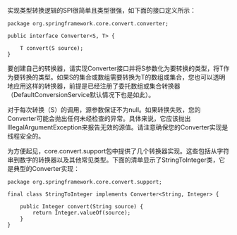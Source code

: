 实现类型转换逻辑的SPI很简单且类型很强，如下面的接口定义所示：

	package org.springframework.core.convert.converter;

	public interface Converter<S, T> {
	
	    T convert(S source);
	}

要创建自己的转换器，请实现Converter接口并将S参数化为要转换的类型，将T作为要转换的类型。如果S的集合或数组需要转换为T的数组或集合，您也可以透明地应用这样的转换器，前提是已经注册了委托数组或集合转换器（DefaultConversionService默认情况下也是如此）。

对于每次转换（S）的调用，源参数保证不为null。如果转换失败，您的Converter可能会抛出任何未经检查的异常。具体来说，它应该抛出IllegalArgumentException来报告无效的源值。请注意确保您的Converter实现是线程安全的。

为方便起见，core.convert.support包中提供了几个转换器实现。这些包括从字符串到数字的转换器以及其他常见类型。下面的清单显示了StringToInteger类，它是典型的Converter实现：

	package org.springframework.core.convert.support;
	
	final class StringToInteger implements Converter<String, Integer> {
	
	    public Integer convert(String source) {
	        return Integer.valueOf(source);
	    }
	}